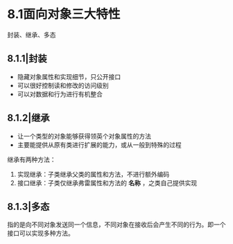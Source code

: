 # 8.1面向对象三大特性

封装、继承、多态
## 8.1.1|封装

- 隐藏对象属性和实现细节，只公开接口
- 可以很好控制读和修改的访问级别
- 可以对数据和行为进行有机整合

## 8.1.2|继承

- 让一个类型的对象能够获得领英个对象属性的方法
- 主要能提供从原有类进行扩展的能力，或从一般到特殊的过程

继承有两种方法：
1. 实现继承：子类继承父类的属性和方法，不进行额外编码
2. 接口继承：子类仅继承弗雷属性和方法的 **名称** ，之类自己提供实现

## 8.1.3|多态
指的是向不同对象发送同一个信息，不同对象在接收后会产生不同的行为。即一个接口可以实现多种方法。